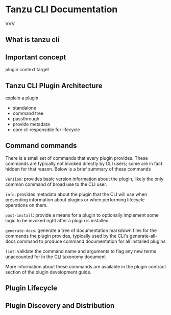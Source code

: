 # Tanzu CLI Documentation

VVV

## What is tanzu cli

## Important concept

plugin
context
target

## Tanzu CLI Plugin Architecture

explain a plugin

- standalone
- command tree
- passthrough
- provide metadata
- core cli responsible for lifecycle

## Command commands

There is a small set of commands that every plugin provides. These commands are
typically not invoked directly by CLI users; some are in fact hidden for that
reason. Below is a brief summary of these commands

`version`: provides basic version information about the plugin, likely the only common command of broad use to the CLI user.

`info`: provides metadata about the plugin that the CLI will use when presenting information about plugins or when performing lifecycle operations on them.

`post-install`: provide a means for a plugin to optionally implement some logic to be invoked right after a plugin is installed.

`generate-docs`: generate a tree of documentation markdown files for the commands the plugin provides, typically used by the CLI's generate-all-docs command to produce command documentation for all installed plugins

`lint`: validate the command name and arguments to flag any new terms unaccounted for in the CLI taxonomy document

More information about these commands are available in the plugin contract
section of the plugin development guide.

## Plugin Lifecycle

## Plugin Discovery and Distribution
